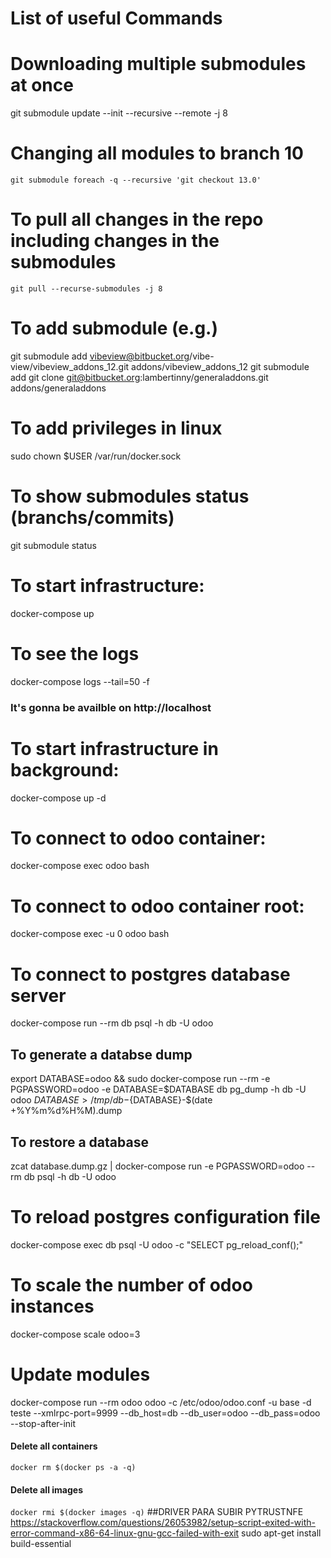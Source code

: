 List of useful Commands
=======================
 
# Downloading multiple submodules at once

git submodule update --init --recursive --remote  -j 8

# Changing all modules to branch 10
```git submodule foreach -q --recursive 'git checkout 13.0'```

# To pull all changes in the repo including changes in the submodules
```git pull --recurse-submodules -j 8```

# To add submodule (e.g.)
git submodule add vibeview@bitbucket.org/vibe-view/vibeview_addons_12.git  addons/vibeview_addons_12
git submodule add git clone git@bitbucket.org:lambertinny/generaladdons.git addons/generaladdons

# To add privileges in linux
sudo chown $USER /var/run/docker.sock

# To show submodules status (branchs/commits)
git submodule status

# To start infrastructure:
docker-compose up  

# To see the logs
docker-compose logs --tail=50 -f
### It's gonna be availble on http://localhost

# To start infrastructure in background:
docker-compose up -d

# To connect to odoo container: 
docker-compose exec odoo bash

# To connect to odoo container root: 
docker-compose exec -u 0 odoo bash

# To connect to postgres database server
docker-compose run --rm  db psql -h db -U odoo

## To generate a databse dump
export DATABASE=odoo && sudo docker-compose run --rm -e PGPASSWORD=odoo -e DATABASE=$DATABASE db pg_dump -h db -U odoo $DATABASE > /tmp/db-${DATABASE}-$(date +%Y%m%d%H%M).dump

## To restore a database
zcat database.dump.gz | docker-compose run -e PGPASSWORD=odoo --rm db psql -h db -U odoo

# To reload postgres configuration file
docker-compose exec db psql -U odoo -c "SELECT pg_reload_conf();" 

# To scale the number of odoo instances
docker-compose scale odoo=3

# Update modules
docker-compose run --rm odoo odoo -c /etc/odoo/odoo.conf -u base -d teste  --xmlrpc-port=9999   --db_host=db --db_user=odoo  --db_pass=odoo --stop-after-init

#### Delete all containers
```docker rm $(docker ps -a -q)```

#### Delete all images
```docker rmi $(docker images -q)```
##DRIVER PARA SUBIR PYTRUSTNFE
https://stackoverflow.com/questions/26053982/setup-script-exited-with-error-command-x86-64-linux-gnu-gcc-failed-with-exit
sudo apt-get install build-essential